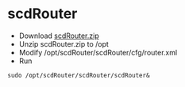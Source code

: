 # scdRouter

+ Download [scdRouter.zip](https://github.com/codingore/scdRouter/raw/master/release/scdRouter.zip)
+ Unzip scdRouter.zip to /opt
+ Modify /opt/scdRouter/scdRouter/cfg/router.xml
+ Run
```
sudo /opt/scdRouter/scdRouter/scdRouter&
```
